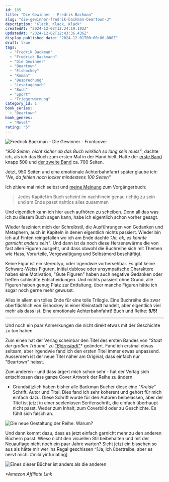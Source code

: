 ```yaml
---
id: 185
title: "Die Gewinner - Fredrik Backman"
slug: "die-gewinner-fredrik-backman-beartown-3"
description: "Klack, Klack, Klack"
createdAt: "2024-12-02T12:24:19.192Z"
updatedAt: "2024-12-02T12:43:36.436Z"
display_published_date: "2024-12-01T00:00:00.000Z"
draft: true
tags:
  - "Fredrik Backman"
  - "Fredrick Backmann"
  - "Die Gewinner"
  - "Beartown"
  - "Eishockey"
  - "Roman"
  - "Besprechung"
  - "Lesetagebuch"
  - "Buch"
  - "Sport"
  - "Triggerwarnung"
category_id: 1
book_series:
  - "Beartown"
book_genres:
  - "Novel"
rating: "5"
---
```


![Fredrick Backman - Die Gewinner - Frontcover](https://res.cloudinary.com/dlsll9dkn/image/upload/v1733137620/backman_gewinner_front_52df3d5af2.jpg)

_"950 Seiten, nicht sicher ob das Buch wirklich so lang sein muss"_, dachte ich, als ich das Buch zum ersten Mal in der Hand hielt. Hatte der [erste Band](https://www.flore.nz/blog/stadt-der-grossen-traeume-fredrik-backmann-beartown-1) knapp 500 und [der zweite Band](https://www.flore.nz/blog/wir-gegen-euch-fredrik-backman-beartown-2) ca. 700 Seiten. 

Jetzt, 950 Seiten und eine emotionale Achterbahnfahrt später glaube ich: _"Ne, da fehlen noch locker mindestens 100 Seiten"_

<!--more-->

Ich zitiere mal mich selbst und [meine Meinung](https://www.flore.nz/blog/wir-gegen-euch-fredrik-backman-beartown-2) zum Vorgängerbuch: 

>Jedes Kapitel im Buch scheint im nachhinein genau richtig zu sein und am Ende passt nahtlos alles zusammen

Und eigentlich kann ich hier auch aufhören zu scheiben. Denn all das was ich zu diesem Buch sagen kann, habe ich eigentlich schon vorher gesagt. 

Wieder fasziniert mich der Schreibstil, die Ausführungen von Gedanken und Metaphern, auch in Kapiteln in denen eigentlich nichts passiert. Wieder bin ich auf Finten reingefallen wo ich am Ende dachte _"Ja, ok, es konnte garnicht anders sein"_. Und dann ist da noch diese Herzenswärme die von fast allen Figuren ausgeht, und dass obwohl die Buchreihe sich mit Themen wie Hass, Vorurteile, Vergewaltigung und Selbstmord beschäftigt. 

Keine Figur ist ein stereotyp, oder irgendwie vorhersehbar. Es gibt keine Schwarz-Weiss Figuren, initial dubiose oder unsympatische Charaktere haben eine Motivation, "Gute Figuren" haben auch negative Gedanken oder treffen schlechte Entscheidungen. Und nichts passiert ohne Grund, alle Figuren haben genug Platz zur Entfaltung, über manche Figuren hätte ich sogar noch gerne mehr gewusst. 

Alles in allem ein tolles Ende für eine tolle Trilogie. Eine Buchreihe die zwar oberflächlich von Eishockey in einer Kleinstadt handelt, aber eigentlich viel mehr als dass ist. Eine emotionale Achterbahnfahrt! Buch und Reihe: **5/5!**

---

Und noch ein paar Anmerkungen die nicht direkt etwas mit der Geschichte zu tun haben. 

Zum einen hat der Verlag scheinbar den Titel des ersten Bandes von _"Stadt der großen Träume"_ zu ["_Björnstadt_"](https://amzn.to/4eWPjrz)* geändert. Fand ich erstmal etwas seltsam, aber irgendwie fand ich den ersten Titel immer etwas unpassend. Ausserdem ist der neue Titel näher am Original, dass einfach nur "Beartown" heisst. 

Zum anderen - und dass ärgert mich schon sehr - hat der Verlag sich entschlossen dass ganze Cover Artwork der Reihe zu ändern. 
- Grundsätzlich haben bisher alle Backman Bucher diese eine "_Kreide_" Schrift. Autor und Titel. Dies fand ich sehr koherent und gehört für mich einfach dazu. Diese Schrift wurde für den Autoren beibelassen, aber der Titel ist jetzt in einer seelenlosen Serifenschrift, die einfach überhaupt nicht passt. Weder zum Inhalt, zum Coverbild oder zu Geschichte. Es fühlt sich falsch an. 

![Die neue Gestaltung der Reihe. Warum?](https://res.cloudinary.com/dlsll9dkn/image/upload/v1733139013/photo_2024_12_02_12_05_38_9f9674f34e.jpg)

Und dann kommt dazu, dass es jetzt einfach garnicht mehr zu den anderen Büchern passt. Wieso nicht den visuellen Stil beibehalten und mit der Neuauflage nicht noch ein paar Jahre warten? Sieht jetzt ein bisschen so aus als hätte mir wer ins Regal geschissen ^[Ja, ich übertreibe, aber es nervt mich. #mildlyinfuriating]

![Eines dieser Bücher ist anders als die anderen](https://res.cloudinary.com/dlsll9dkn/image/upload/v1733139014/photo_2024_12_02_12_05_40_4c11c99ab1.jpg)


_*Amazon Affiliate Link_